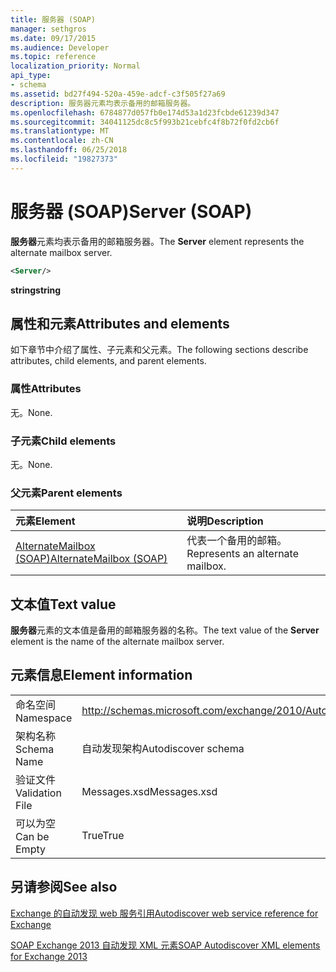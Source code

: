 ```yaml
---
title: 服务器 (SOAP)
manager: sethgros
ms.date: 09/17/2015
ms.audience: Developer
ms.topic: reference
localization_priority: Normal
api_type:
- schema
ms.assetid: bd27f494-520a-459e-adcf-c3f505f27a69
description: 服务器元素均表示备用的邮箱服务器。
ms.openlocfilehash: 6784877d057fb0e174d53a1d23fcbde61239d347
ms.sourcegitcommit: 34041125dc8c5f993b21cebfc4f8b72f0fd2cb6f
ms.translationtype: MT
ms.contentlocale: zh-CN
ms.lasthandoff: 06/25/2018
ms.locfileid: "19827373"
---
```

# <a name="server-soap"></a><span data-ttu-id="c56b5-103">服务器 (SOAP)</span><span class="sxs-lookup"><span data-stu-id="c56b5-103">Server (SOAP)</span></span>

<span data-ttu-id="c56b5-104">**服务器**元素均表示备用的邮箱服务器。</span><span class="sxs-lookup"><span data-stu-id="c56b5-104">The **Server** element represents the alternate mailbox server.</span></span> 
  
```XML
<Server/>
```

 <span data-ttu-id="c56b5-105">**string**</span><span class="sxs-lookup"><span data-stu-id="c56b5-105">**string**</span></span>
## <a name="attributes-and-elements"></a><span data-ttu-id="c56b5-106">属性和元素</span><span class="sxs-lookup"><span data-stu-id="c56b5-106">Attributes and elements</span></span>

<span data-ttu-id="c56b5-107">如下章节中介绍了属性、子元素和父元素。</span><span class="sxs-lookup"><span data-stu-id="c56b5-107">The following sections describe attributes, child elements, and parent elements.</span></span>
  
### <a name="attributes"></a><span data-ttu-id="c56b5-108">属性</span><span class="sxs-lookup"><span data-stu-id="c56b5-108">Attributes</span></span>

<span data-ttu-id="c56b5-109">无。</span><span class="sxs-lookup"><span data-stu-id="c56b5-109">None.</span></span>
  
### <a name="child-elements"></a><span data-ttu-id="c56b5-110">子元素</span><span class="sxs-lookup"><span data-stu-id="c56b5-110">Child elements</span></span>

<span data-ttu-id="c56b5-111">无。</span><span class="sxs-lookup"><span data-stu-id="c56b5-111">None.</span></span>
  
### <a name="parent-elements"></a><span data-ttu-id="c56b5-112">父元素</span><span class="sxs-lookup"><span data-stu-id="c56b5-112">Parent elements</span></span>

|<span data-ttu-id="c56b5-113">**元素**</span><span class="sxs-lookup"><span data-stu-id="c56b5-113">**Element**</span></span>|<span data-ttu-id="c56b5-114">**说明**</span><span class="sxs-lookup"><span data-stu-id="c56b5-114">**Description**</span></span>|
|:-----|:-----|
|[<span data-ttu-id="c56b5-115">AlternateMailbox (SOAP)</span><span class="sxs-lookup"><span data-stu-id="c56b5-115">AlternateMailbox (SOAP)</span></span>](alternatemailbox-soap.md) <br/> |<span data-ttu-id="c56b5-116">代表一个备用的邮箱。</span><span class="sxs-lookup"><span data-stu-id="c56b5-116">Represents an alternate mailbox.</span></span>  <br/> |
   
## <a name="text-value"></a><span data-ttu-id="c56b5-117">文本值</span><span class="sxs-lookup"><span data-stu-id="c56b5-117">Text value</span></span>

<span data-ttu-id="c56b5-118">**服务器**元素的文本值是备用的邮箱服务器的名称。</span><span class="sxs-lookup"><span data-stu-id="c56b5-118">The text value of the **Server** element is the name of the alternate mailbox server.</span></span> 
  
## <a name="element-information"></a><span data-ttu-id="c56b5-119">元素信息</span><span class="sxs-lookup"><span data-stu-id="c56b5-119">Element information</span></span>

|||
|:-----|:-----|
|<span data-ttu-id="c56b5-120">命名空间</span><span class="sxs-lookup"><span data-stu-id="c56b5-120">Namespace</span></span>  <br/> |http://schemas.microsoft.com/exchange/2010/Autodiscover  <br/> |
|<span data-ttu-id="c56b5-121">架构名称</span><span class="sxs-lookup"><span data-stu-id="c56b5-121">Schema Name</span></span>  <br/> |<span data-ttu-id="c56b5-122">自动发现架构</span><span class="sxs-lookup"><span data-stu-id="c56b5-122">Autodiscover schema</span></span>  <br/> |
|<span data-ttu-id="c56b5-123">验证文件</span><span class="sxs-lookup"><span data-stu-id="c56b5-123">Validation File</span></span>  <br/> |<span data-ttu-id="c56b5-124">Messages.xsd</span><span class="sxs-lookup"><span data-stu-id="c56b5-124">Messages.xsd</span></span>  <br/> |
|<span data-ttu-id="c56b5-125">可以为空</span><span class="sxs-lookup"><span data-stu-id="c56b5-125">Can be Empty</span></span>  <br/> |<span data-ttu-id="c56b5-126">True</span><span class="sxs-lookup"><span data-stu-id="c56b5-126">True</span></span>  <br/> |
   
## <a name="see-also"></a><span data-ttu-id="c56b5-127">另请参阅</span><span class="sxs-lookup"><span data-stu-id="c56b5-127">See also</span></span>



[<span data-ttu-id="c56b5-128">Exchange 的自动发现 web 服务引用</span><span class="sxs-lookup"><span data-stu-id="c56b5-128">Autodiscover web service reference for Exchange</span></span>](autodiscover-web-service-reference-for-exchange.md)
  
[<span data-ttu-id="c56b5-129">SOAP Exchange 2013 自动发现 XML 元素</span><span class="sxs-lookup"><span data-stu-id="c56b5-129">SOAP Autodiscover XML elements for Exchange 2013</span></span>](soap-autodiscover-xml-elements-for-exchange-2013.md)


